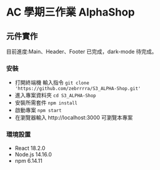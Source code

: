 # AC 學期三作業 AlphaShop

## 元件實作

目前進度:Main、Header、Footer 已完成，dark-mode 待完成。

### 安裝

- 打開終端機 輸入指令 `git clone  'https://github.com/zebrrrra/S3_ALPHA-Shop.git'`
- 進入專案資料夾 `cd S3_ALPHA-Shop`
- 安裝所需套件 `npm install`
- 啟動專案 `npm start`
- 在瀏覽器輸入 http://localhost:3000 可瀏覽本專案

### 環境設置

- React 18.2.0
- Node.js 14.16.0
- npm 6.14.11
